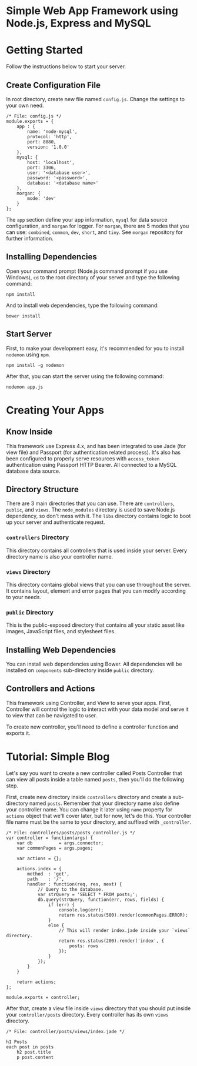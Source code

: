 Simple Web App Framework using Node.js, Express and MySQL
=========================================================

# Getting Started

Follow the instructions below to start your server.

## Create Configuration File

In root directory, create new file named `config.js`. Change the settings to your own need.

```
/* File: config.js */
module.exports = {
    app : {
        name: 'node-mysql',
        protocol: 'http',
        port: 8080,
        version: '1.0.0'
    },
    mysql: {
        host: 'localhost',
        port: 3306,
        user: '<database user>',
        password: '<password>',
        database: '<database name>'
    },
    morgan: {
        mode: 'dev'
    }
};
```

The `app` section define your app information, `mysql` for data source configuration, and `morgan` for logger. For `morgan`, there are 5 modes that you can use: `combined`, `common`, `dev`, `short`, and `tiny`. See `morgan` repository for further information.

## Installing Dependencies

Open your command prompt (Node.js command prompt if you use Windows), `cd` to the root directory of your server and type the following command:

```
npm install

```

And to install web dependencies, type the following command:

```
bower install

```

## Start Server

First, to make your development easy, it's recommended for you to install `nodemon` using `npm`.

```
npm install -g nodemon

```

After that, you can start the server using the following command:

```
nodemon app.js

```

# Creating Your Apps

## Know Inside

This framework use Express 4.x, and has been integrated to use Jade (for view file) and Passport (for authentication related process). It's also has been configured to properly serve resources with `access_token` authentication using Passport HTTP Bearer. All connected to a MySQL database data source.

## Directory Structure

There are 3 main directories that you can use. There are `controllers`,  `public`, and `views`. The `node_modules` directory is used to save Node.js dependency, so don't mess with it. The `libs` directory contains logic to boot up your server and authenticate request.

### `controllers` Directory

This directory contains all controllers that is used inside your server. Every directory name is also your controller name.

### `views` Directory

This directory contains global views that you can use throughout the server. It contains layout, element and error pages that you can modify according to your needs.

### `public` Directory

This is the public-exposed directory that contains all your static asset like images, JavaScript files, and stylesheet files.

## Installing Web Dependencies

You can install web dependencies using Bower. All dependencies will be installed on `components` sub-directory inside `public` directory.

## Controllers and Actions

This framework using Controller, and View to serve your apps. First, Controller will control the logic to interact with your data model and serve it to view that can be navigated to user.

To create new controller, you'll need to define a controller function and exports it.

# Tutorial: Simple Blog

Let's say you want to create a new controller called Posts Controller that can view all posts inside a table named `posts`, then you'll do the following step.

First, create new directory inside `controllers` directory and create a sub-directory named `posts`. Remember that your directory name also define your controller name. You can change it later using `name` property for `actions` object that we'll cover later, but for now, let's do this. Your controller file name must be the same to your directory, and suffixed with `_controller`.  

```
/* File: controllers/posts/posts_controller.js */
var controller = function(args) {
    var db          = args.connector;
    var commonPages = args.pages;
    
    var actions = {};

    actions.index = {
        method  : 'get',
        path    : '/',
        handler : function(req, res, next) {
            // Query to the database.
            var strQuery = 'SELECT * FROM posts;';
            db.query(strQuery, function(err, rows, fields) {
                if (err) {
                    console.log(err);
                    return res.status(500).render(commonPages.ERROR);
                }
                else {
                    // This will render index.jade inside your `views` directory.
                    return res.status(200).render('index', {
                        posts: rows        
                    }); 
                }
            });
        }
    }

    return actions;
};

module.exports = controller;
```

After that, create a view file inside `views` directory that you should put inside your `controller/posts` directory. Every controller has its own `views` directory.

```
/* File: controller/posts/views/index.jade */

h1 Posts
each post in posts
    h2 post.title
    p post.content

```

